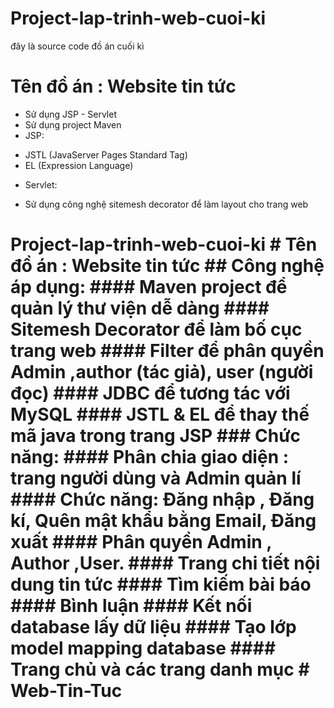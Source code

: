 # Project-lap-trinh-web-cuoi-ki
đây là source code đồ án cuối kì
# Tên đồ án : Website tin tức
 - Sử dụng JSP - Servlet
 - Sử dụng project Maven
 - JSP: 
  + JSTL (JavaServer Pages Standard Tag)
  + EL (Expression Language)
 - Servlet: 
 
 - Sử dụng công nghệ sitemesh decorator để làm layout cho trang web 

# Project-lap-trinh-web-cuoi-ki # Tên đồ án : Website tin tức ## Công nghệ áp dụng: #### Maven project để quản lý thư viện dễ dàng #### Sitemesh Decorator để làm bố cục trang web #### Filter để phân quyền Admin ,author (tác giả), user (người đọc) #### JDBC để tương tác với MySQL #### JSTL & EL để thay thế mã java trong trang JSP ### Chức năng: #### Phân chia giao diện : trang người dùng và Admin quản lí #### Chức năng: Đăng nhập , Đăng kí, Quên mật khẩu bằng Email, Đăng xuất #### Phân quyền Admin , Author ,User. #### Trang chi tiết nội dung tin tức #### Tìm kiếm bài báo #### Bình luận #### Kết nối database lấy dữ liệu #### Tạo lớp model mapping database #### Trang chủ và các trang danh mục # Web-Tin-Tuc
